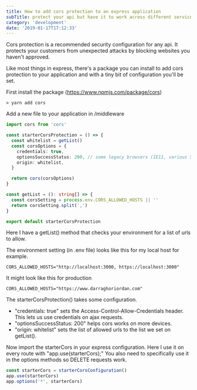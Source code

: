 ```yaml
---
title: How to add cors protection to an express application
subTitle: protect your api but have it to work across different services
category: 'development'
date: '2019-01-17T17:12:33'
---
```


Cors protection is a recommended security configuration for any api. It protects your customers from unexpected attacks by blocking websites you haven't approved.

Like most things in express, there's a package you can install to add cors protection to your application and with a tiny bit of configuration you'll be set.<!-- end excerpt -->

First install the package (<https://www.npmjs.com/package/cors>)

```shell
> yarn add cors
```

Add a new file to your application in /middleware

```typescript
import cors from 'cors'

const starterCorsProtection = () => {
  const whitelist = getList()
  const corsOptions = {
    credentials: true,
    optionsSuccessStatus: 200, // some legacy browsers (IE11, various SmartTVs) choke on 204
    origin: whitelist,
  }

  return cors(corsOptions)
}

const getList = (): string[] => {
  const corsSetting = process.env.CORS_ALLOWED_HOSTS || ''
  return corsSetting.split(',')
}

export default starterCorsProtection
```

Here I have a getList() method that checks your environment for a list of urls to allow.

The environment setting (in .env file) looks like this for my local host for example.

```shell
CORS_ALLOWED_HOSTS="http://localhost:3000, https://localhost:3000"
```

It might look like this for production

```shell
CORS_ALLOWED_HOSTS="https://www.darraghoriordan.com"
```

The starterCorsProtection() takes some configuration.

- "credentials: true" sets the Access-Control-Allow-Credentials header. This lets us use credentials on ajax requests.
- "optionsSuccessStatus: 200" helps cors works on more devices.
- "origin: whitelist" sets the list of allowed urls to the list we set on getList().

Now import the starterCors in your express configuration.
Here I use it on every route with "app.use(starterCors);"
You also need to specifically use it in the options methods so DELETE requests work.

```typescript
const starterCors = starterCorsConfiguration()
app.use(starterCors)
app.options('*', starterCors)
```
